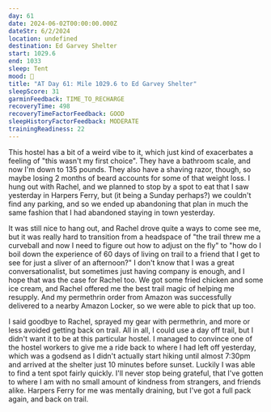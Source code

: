 ```yaml
---
day: 61
date: 2024-06-02T00:00:00.000Z
dateStr: 6/2/2024
location: undefined
destination: Ed Garvey Shelter
start: 1029.6
end: 1033
sleep: Tent
mood: 🙂
title: "AT Day 61: Mile 1029.6 to Ed Garvey Shelter"
sleepScore: 31
garminFeedback: TIME_TO_RECHARGE
recoveryTime: 498
recoveryTimeFactorFeedback: GOOD
sleepHistoryFactorFeedback: MODERATE
trainingReadiness: 22
---
```

This hostel has a bit of a weird vibe to it, which just kind of exacerbates a feeling of "this wasn't my first choice". They have a bathroom scale, and now I'm down to 135 pounds. They also have a shaving razor, though, so maybe losing 2 months of beard accounts for some of that weight loss. I hung out with Rachel, and we planned to stop by a spot to eat that I saw yesterday in Harpers Ferry, but (it being a Sunday perhaps?) we couldn't find any parking, and so we ended up abandoning that plan in much the same fashion that I had abandoned staying in town yesterday.

It was still nice to hang out, and Rachel drove quite a ways to come see me, but it was really hard to transition from a headspace of "the trail threw me a curveball and now I need to figure out how to adjust on the fly" to "how do I boil down the experience of 60 days of living on trail to a friend that I get to see for just a sliver of an afternoon?" I don't know that I was a great conversationalist, but sometimes just having company is enough, and I hope that was the case for Rachel too. We got some fried chicken and some ice cream, and Rachel offered me the best trail magic of helping me resupply. And my permethrin order from Amazon was successfully delivered to a nearby Amazon Locker, so we were able to pick that up too.

I said goodbye to Rachel, sprayed my gear with permethrin, and more or less avoided getting back on trail. All in all, I could use a day off trail, but I didn't want it to be at this particular hostel. I managed to convince one of the hostel workers to give me a ride back to where I had left off yesterday, which was a godsend as I didn't actually start hiking until almost 7:30pm and arrived at the shelter just 10 minutes before sunset. Luckily I was able to find a tent spot fairly quickly. I'll never stop being grateful, that I've gotten to where I am with no small amount of kindness from strangers, and friends alike. Harpers Ferry for me was mentally draining, but I've got a full pack again, and back on trail.
